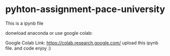 # pyhton-assignment-pace-university

This is a ipynb file

donwload anaconda or use google colab:

Google Colab Link: https://colab.research.google.com/
upload this ipynb file. and code enjoy :)


